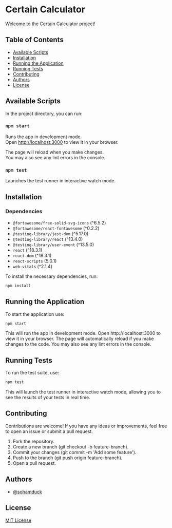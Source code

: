 # Certain Calculator

Welcome to the Certain Calculator project! 

## Table of Contents
- [Available Scripts](#available-scripts)
- [Installation](#installation)
- [Running the Application](#running-the-application)
- [Running Tests](#running-tests)
- [Contributing](#contributing)
- [Authors](#authors)
- [License](#license)

## Available Scripts

In the project directory, you can run:

### `npm start`

Runs the app in development mode.\
Open [http://localhost:3000](http://localhost:3000) to view it in your browser.

The page will reload when you make changes.\
You may also see any lint errors in the console.

### `npm test`

Launches the test runner in interactive watch mode.

## Installation

### Dependencies

- `@fortawesome/free-solid-svg-icons` (^6.5.2)
- `@fortawesome/react-fontawesome` (^0.2.2)
- `@testing-library/jest-dom` (^5.17.0)
- `@testing-library/react` (^13.4.0)
- `@testing-library/user-event` (^13.5.0)
- `react` (^18.3.1)
- `react-dom` (^18.3.1)
- `react-scripts` (5.0.1)
- `web-vitals` (^2.1.4)

To install the necessary dependencies, run:

```bash
npm install
```

## Running the Application

To start the application use:

```bash
npm start
```
This will run the app in development mode. Open http://localhost:3000 to view it in your browser. The page will automatically reload if you make changes to the code. You may also see any lint errors in the console.

## Running Tests

To run the test suite, use:
```bash
npm test
```
This will launch the test runner in interactive watch mode, allowing you to see the results of your tests in real time.

## Contributing

Contributions are welcome! If you have any ideas or improvements, feel free to open an issue or submit a pull request.

1. Fork the repository.
2. Create a new branch (git checkout -b feature-branch).
3. Commit your changes (git commit -m 'Add some feature').
4. Push to the branch (git push origin feature-branch).
5. Open a pull request.

## Authors
- [@sohamduck](https://github.com/sohamduck)

## License
[MIT License](LICENSE)